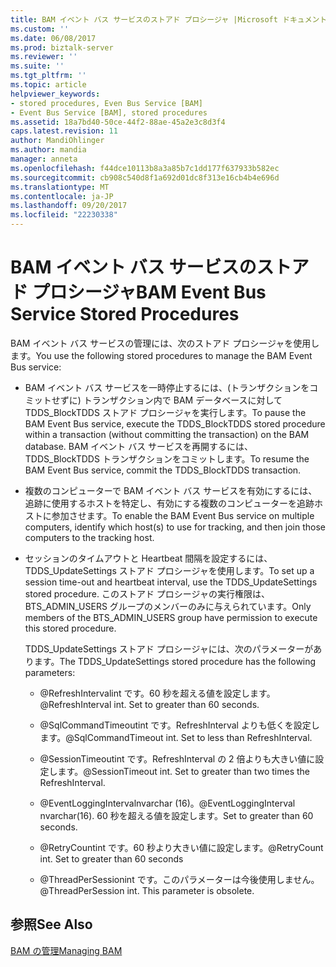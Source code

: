 ```yaml
---
title: BAM イベント バス サービスのストアド プロシージャ |Microsoft ドキュメント
ms.custom: ''
ms.date: 06/08/2017
ms.prod: biztalk-server
ms.reviewer: ''
ms.suite: ''
ms.tgt_pltfrm: ''
ms.topic: article
helpviewer_keywords:
- stored procedures, Even Bus Service [BAM]
- Event Bus Service [BAM], stored procedures
ms.assetid: 18a7bd40-50ce-44f2-88ae-45a2e3c8d3f4
caps.latest.revision: 11
author: MandiOhlinger
ms.author: mandia
manager: anneta
ms.openlocfilehash: f44dce10113b8a3a85b7c1dd177f637933b582ec
ms.sourcegitcommit: cb908c540d8f1a692d01dc8f313e16cb4b4e696d
ms.translationtype: MT
ms.contentlocale: ja-JP
ms.lasthandoff: 09/20/2017
ms.locfileid: "22230338"
---
```

# <a name="bam-event-bus-service-stored-procedures"></a><span data-ttu-id="61b98-102">BAM イベント バス サービスのストアド プロシージャ</span><span class="sxs-lookup"><span data-stu-id="61b98-102">BAM Event Bus Service Stored Procedures</span></span>
<span data-ttu-id="61b98-103">BAM イベント バス サービスの管理には、次のストアド プロシージャを使用します。</span><span class="sxs-lookup"><span data-stu-id="61b98-103">You use the following stored procedures to manage the BAM Event Bus service:</span></span>  
  
-   <span data-ttu-id="61b98-104">BAM イベント バス サービスを一時停止するには、(トランザクションをコミットせずに) トランザクション内で BAM データベースに対して TDDS_BlockTDDS ストアド プロシージャを実行します。</span><span class="sxs-lookup"><span data-stu-id="61b98-104">To pause the BAM Event Bus service, execute the TDDS_BlockTDDS stored procedure within a transaction (without committing the transaction) on the BAM database.</span></span> <span data-ttu-id="61b98-105">BAM イベント バス サービスを再開するには、TDDS_BlockTDDS トランザクションをコミットします。</span><span class="sxs-lookup"><span data-stu-id="61b98-105">To resume the BAM Event Bus service, commit the TDDS_BlockTDDS transaction.</span></span>  
  
-   <span data-ttu-id="61b98-106">複数のコンピューターで BAM イベント バス サービスを有効にするには、追跡に使用するホストを特定し、有効にする複数のコンピューターを追跡ホストに参加させます。</span><span class="sxs-lookup"><span data-stu-id="61b98-106">To enable the BAM Event Bus service on multiple computers, identify which host(s) to use for tracking, and then join those computers to the tracking host.</span></span>  
  
-   <span data-ttu-id="61b98-107">セッションのタイムアウトと Heartbeat 間隔を設定するには、TDDS_UpdateSettings ストアド プロシージャを使用します。</span><span class="sxs-lookup"><span data-stu-id="61b98-107">To set up a session time-out and heartbeat interval, use the TDDS_UpdateSettings stored procedure.</span></span> <span data-ttu-id="61b98-108">このストアド プロシージャの実行権限は、BTS_ADMIN_USERS グループのメンバーのみに与えられています。</span><span class="sxs-lookup"><span data-stu-id="61b98-108">Only members of the BTS_ADMIN_USERS group have permission to execute this stored procedure.</span></span>  
  
     <span data-ttu-id="61b98-109">TDDS_UpdateSettings ストアド プロシージャには、次のパラメーターがあります。</span><span class="sxs-lookup"><span data-stu-id="61b98-109">The TDDS_UpdateSettings stored procedure has the following parameters:</span></span>  
  
    -   <span data-ttu-id="61b98-110">@RefreshIntervalint です。60 秒を超える値を設定します。</span><span class="sxs-lookup"><span data-stu-id="61b98-110">@RefreshInterval int. Set to greater than 60 seconds.</span></span>  
  
    -   <span data-ttu-id="61b98-111">@SqlCommandTimeoutint です。RefreshInterval よりも低くを設定します。</span><span class="sxs-lookup"><span data-stu-id="61b98-111">@SqlCommandTimeout int. Set to less than RefreshInterval.</span></span>  
  
    -   <span data-ttu-id="61b98-112">@SessionTimeoutint です。RefreshInterval の 2 倍よりも大きい値に設定します。</span><span class="sxs-lookup"><span data-stu-id="61b98-112">@SessionTimeout int. Set to greater than two times the RefreshInterval.</span></span>  
  
    -   <span data-ttu-id="61b98-113">@EventLoggingIntervalnvarchar (16)。</span><span class="sxs-lookup"><span data-stu-id="61b98-113">@EventLoggingInterval nvarchar(16).</span></span> <span data-ttu-id="61b98-114">60 秒を超える値を設定します。</span><span class="sxs-lookup"><span data-stu-id="61b98-114">Set to greater than 60 seconds.</span></span>  
  
    -   <span data-ttu-id="61b98-115">@RetryCountint です。60 秒より大きい値に設定します。</span><span class="sxs-lookup"><span data-stu-id="61b98-115">@RetryCount int. Set to greater than 60 seconds</span></span>  
  
    -   <span data-ttu-id="61b98-116">@ThreadPerSessionint です。このパラメーターは今後使用しません。</span><span class="sxs-lookup"><span data-stu-id="61b98-116">@ThreadPerSession int. This parameter is obsolete.</span></span>  
  
## <a name="see-also"></a><span data-ttu-id="61b98-117">参照</span><span class="sxs-lookup"><span data-stu-id="61b98-117">See Also</span></span>  
 [<span data-ttu-id="61b98-118">BAM の管理</span><span class="sxs-lookup"><span data-stu-id="61b98-118">Managing BAM</span></span>](../core/managing-bam.md)
